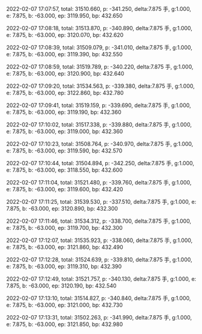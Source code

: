 2022-02-07 17:07:57, total: 31510.660, p: -341.250, delta:7.875 手, g:1.000, e: 7.875, b: -63.000, ep: 3119.950, bp: 432.650

2022-02-07 17:08:18, total: 31513.870, p: -340.890, delta:7.875 手, g:1.000, e: 7.875, b: -63.000, ep: 3120.070, bp: 432.620

2022-02-07 17:08:39, total: 31509.079, p: -341.010, delta:7.875 手, g:1.000, e: 7.875, b: -63.000, ep: 3119.390, bp: 432.550

2022-02-07 17:08:59, total: 31519.789, p: -340.220, delta:7.875 手, g:1.000, e: 7.875, b: -63.000, ep: 3120.900, bp: 432.640

2022-02-07 17:09:20, total: 31534.563, p: -339.380, delta:7.875 手, g:1.000, e: 7.875, b: -63.000, ep: 3122.860, bp: 432.780

2022-02-07 17:09:41, total: 31519.159, p: -339.690, delta:7.875 手, g:1.000, e: 7.875, b: -63.000, ep: 3119.190, bp: 432.360

2022-02-07 17:10:02, total: 31517.338, p: -339.880, delta:7.875 手, g:1.000, e: 7.875, b: -63.000, ep: 3119.000, bp: 432.360

2022-02-07 17:10:23, total: 31508.764, p: -340.970, delta:7.875 手, g:1.000, e: 7.875, b: -63.000, ep: 3119.590, bp: 432.570

2022-02-07 17:10:44, total: 31504.894, p: -342.250, delta:7.875 手, g:1.000, e: 7.875, b: -63.000, ep: 3118.550, bp: 432.600

2022-02-07 17:11:04, total: 31521.480, p: -339.760, delta:7.875 手, g:1.000, e: 7.875, b: -63.000, ep: 3119.600, bp: 432.420

2022-02-07 17:11:25, total: 31539.530, p: -337.510, delta:7.875 手, g:1.000, e: 7.875, b: -63.000, ep: 3120.890, bp: 432.300

2022-02-07 17:11:46, total: 31534.312, p: -338.700, delta:7.875 手, g:1.000, e: 7.875, b: -63.000, ep: 3119.700, bp: 432.300

2022-02-07 17:12:07, total: 31535.923, p: -338.060, delta:7.875 手, g:1.000, e: 7.875, b: -63.000, ep: 3121.860, bp: 432.490

2022-02-07 17:12:28, total: 31524.639, p: -339.810, delta:7.875 手, g:1.000, e: 7.875, b: -63.000, ep: 3119.310, bp: 432.390

2022-02-07 17:12:49, total: 31521.757, p: -340.130, delta:7.875 手, g:1.000, e: 7.875, b: -63.000, ep: 3120.190, bp: 432.540

2022-02-07 17:13:10, total: 31514.827, p: -340.840, delta:7.875 手, g:1.000, e: 7.875, b: -63.000, ep: 3121.000, bp: 432.730

2022-02-07 17:13:31, total: 31502.263, p: -341.990, delta:7.875 手, g:1.000, e: 7.875, b: -63.000, ep: 3121.850, bp: 432.980